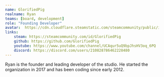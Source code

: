 ```yaml
---
name: GlorifiedPig
realname: Ryan
teams: [board, development]
role: "Founding Developer"
avatar:  https://cdn.cloudflare.steamstatic.com/steamcommunity/public/images/avatars/e0/e0ba3d847f3b3daad882c5b772fb56009bd52433_full.jpg
links:
    steam: https://steamcommunity.com/id/GlorifiedPig
    github: https://github.com/GlorifiedPig
    youtube: https://www.youtube.com/channel/UCAqur5uQ9bpJhsHV3oq_6PQ
    discord: https://discord.com/users/210828786462228480
---
```

Ryan is the founder and leading developer of the studio. He started the organization in 2017 and has been coding since early 2012.

